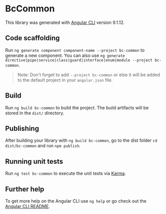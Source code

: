 # BcCommon

This library was generated with [Angular CLI](https://github.com/angular/angular-cli) version 9.1.12.

## Code scaffolding

Run `ng generate component component-name --project bc-common` to generate a new component. You can also use `ng generate directive|pipe|service|class|guard|interface|enum|module --project bc-common`.
> Note: Don't forget to add `--project bc-common` or else it will be added to the default project in your `angular.json` file. 

## Build

Run `ng build bc-common` to build the project. The build artifacts will be stored in the `dist/` directory.

## Publishing

After building your library with `ng build bc-common`, go to the dist folder `cd dist/bc-common` and run `npm publish`.

## Running unit tests

Run `ng test bc-common` to execute the unit tests via [Karma](https://karma-runner.github.io).

## Further help

To get more help on the Angular CLI use `ng help` or go check out the [Angular CLI README](https://github.com/angular/angular-cli/blob/master/README.md).
